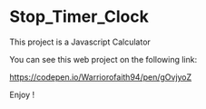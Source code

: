 # Stop_Timer_Clock

This project is a Javascript Calculator

You can see this web project on the following link:

https://codepen.io/Warriorofaith94/pen/gOvjyoZ

Enjoy !
